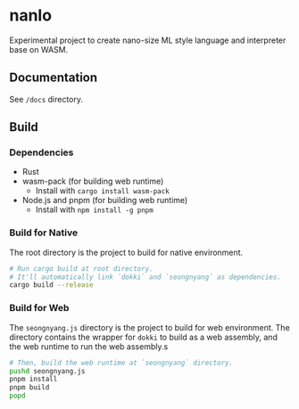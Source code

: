 # nanlo

Experimental project to create nano-size ML style language and interpreter base on WASM.

## Documentation

See `/docs` directory.

## Build

### Dependencies

- Rust
- wasm-pack (for building web runtime)
  - Install with `cargo install wasm-pack`
- Node.js and pnpm (for building web runtime)
  - Install with `npm install -g pnpm`

### Build for Native

The root directory is the project to build for native environment.

```sh
# Run cargo build at root directory.
# It'll automatically link `dokki` and `seongnyang` as dependencies.
cargo build --release
```

### Build for Web

The `seongnyang.js` directory is the project to build for web environment.
The directory contains the wrapper for `dokki` to build as a web assembly,
and the web runtime to run the web assembly.s

```sh
# Then, build the web runtime at `seongnyang` directory.
pushd seongnyang.js
pnpm install
pnpm build
popd
```

